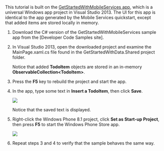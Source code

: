 ﻿
This tutorial is built on the [GetStartedWithMobileServices app](http://go.microsoft.com/fwlink/p/?LinkID=510826), which is a universal Windows app project in Visual Studio 2013. The UI for this app is identical to the app generated by the Mobile Services quickstart, except that added items are stored locally in memory. 

1. Download the C# version of the GetStartedWithMobileServices sample app from the [Developer Code Samples site]. 

2. In Visual Studio 2013, open the downloaded project and examine the MainPage.xaml.cs file found in the GetStartedWithData.Shared project folder.

   	Notice that added **TodoItem** objects are stored in an in-memory **ObservableCollection&lt;TodoItem&gt;**.

3. Press the **F5** key to rebuild the project and start the app.

4. In the app, type some text in **Insert a TodoItem**, then click **Save**.

   	![](./media/mobile-services-windows-universal-dotnet-download-project/mobile-quickstart-startup.png) 

   	Notice that the saved text is displayed.

5. Right-click the Windows Phone 8.1 project, click **Set as Start-up Project**, then press **F5** to start the Windows Phone Store app.  

	![](./media/mobile-services-windows-universal-dotnet-download-project/mobile-quickstart-startup-wp8.png)

6. Repeat steps 3 and 4 to verify that the sample behaves the same way.